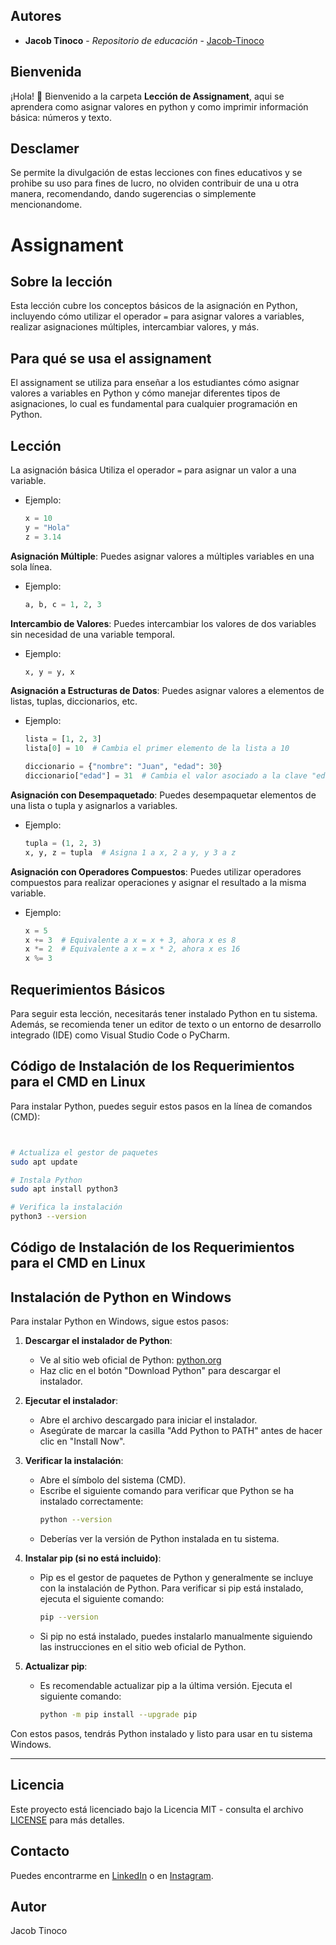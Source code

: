 ## Autores

- **Jacob Tinoco** - *Repositorio de educación* - [Jacob-Tinoco](https://github.com/Jacob-Tinoco)
## Bienvenida
¡Hola! 👋 Bienvenido a la carpeta **Lección de Assignament**, aqui se aprendera como asignar valores en python y como imprimir información básica: números y texto.

## Desclamer 
 Se permite la divulgación de estas lecciones con fines educativos y se prohibe su uso para fines de lucro, no olviden contribuir de una u otra manera, recomendando, dando sugerencias o simplemente mencionandome.

# Assignament

## Sobre la lección

Esta lección cubre los conceptos básicos de la asignación en Python, incluyendo cómo utilizar el operador `=` para asignar valores a variables, realizar asignaciones múltiples, intercambiar valores, y más.

## Para qué se usa el assignament

El assignament se utiliza para enseñar a los estudiantes cómo asignar valores a variables en Python y cómo manejar diferentes tipos de asignaciones, lo cual es fundamental para cualquier programación en Python.
## Lección

La asignación básica Utiliza el operador `=` para asignar un valor a una variable.

- Ejemplo:
    
    ```python
    x = 10
    y = "Hola"
    z = 3.14
    
    ```
    

**Asignación Múltiple**: Puedes asignar valores a múltiples variables en una sola línea.

- Ejemplo:
    
    ```python
    a, b, c = 1, 2, 3
    
    ```
    

**Intercambio de Valores**: Puedes intercambiar los valores de dos variables sin necesidad de una variable temporal.

- Ejemplo:
    
    ```python
    x, y = y, x
    
    ```
    

**Asignación a Estructuras de Datos**: Puedes asignar valores a elementos de listas, tuplas, diccionarios, etc.

- Ejemplo:
    
    ```python
    lista = [1, 2, 3]
    lista[0] = 10  # Cambia el primer elemento de la lista a 10
    
    diccionario = {"nombre": "Juan", "edad": 30}
    diccionario["edad"] = 31  # Cambia el valor asociado a la clave "edad" a 31
    
    ```
    

**Asignación con Desempaquetado**: Puedes desempaquetar elementos de una lista o tupla y asignarlos a variables.

- Ejemplo:
    
    ```python
    tupla = (1, 2, 3)
    x, y, z = tupla  # Asigna 1 a x, 2 a y, y 3 a z
    
    ```
    

**Asignación con Operadores Compuestos**: Puedes utilizar operadores compuestos para realizar operaciones y asignar el resultado a la misma variable.

- Ejemplo:
    
    ```python
    x = 5
    x += 3  # Equivalente a x = x + 3, ahora x es 8
    x *= 2  # Equivalente a x = x * 2, ahora x es 16
    x %= 3
    
    ```
## Requerimientos Básicos

Para seguir esta lección, necesitarás tener instalado Python en tu sistema. Además, se recomienda tener un editor de texto o un entorno de desarrollo integrado (IDE) como Visual Studio Code o PyCharm.

## Código de Instalación de los Requerimientos para el CMD en Linux

Para instalar Python, puedes seguir estos pasos en la línea de comandos (CMD):

```bash


# Actualiza el gestor de paquetes
sudo apt update

# Instala Python
sudo apt install python3

# Verifica la instalación
python3 --version
```

## Código de Instalación de los Requerimientos para el CMD en Linux
## Instalación de Python en Windows

Para instalar Python en Windows, sigue estos pasos:

1. **Descargar el instalador de Python**:
   - Ve al sitio web oficial de Python: [python.org](https://www.python.org/)
   - Haz clic en el botón "Download Python" para descargar el instalador.

2. **Ejecutar el instalador**:
   - Abre el archivo descargado para iniciar el instalador.
   - Asegúrate de marcar la casilla "Add Python to PATH" antes de hacer clic en "Install Now".

3. **Verificar la instalación**:
   - Abre el símbolo del sistema (CMD).
   - Escribe el siguiente comando para verificar que Python se ha instalado correctamente:
     ```bash
     python --version
     ```
   - Deberías ver la versión de Python instalada en tu sistema.

4. **Instalar pip (si no está incluido)**:
   - Pip es el gestor de paquetes de Python y generalmente se incluye con la instalación de Python. Para verificar si pip está instalado, ejecuta el siguiente comando:
     ```bash
     pip --version
     ```
   - Si pip no está instalado, puedes instalarlo manualmente siguiendo las instrucciones en el sitio web oficial de Python.

5. **Actualizar pip**:
   - Es recomendable actualizar pip a la última versión. Ejecuta el siguiente comando:
     ```bash
     python -m pip install --upgrade pip
     ```

Con estos pasos, tendrás Python instalado y listo para usar en tu sistema Windows.

---

## Licencia
Este proyecto está licenciado bajo la Licencia MIT - consulta el archivo [LICENSE](LICENSE) para más detalles.

## Contacto
Puedes encontrarme en [LinkedIn](https://www.linkedin.com/in/jacob-t-329675258/) o en [Instagram](https://www.instagram.com/jknc.0/).

## Autor

Jacob Tinoco
